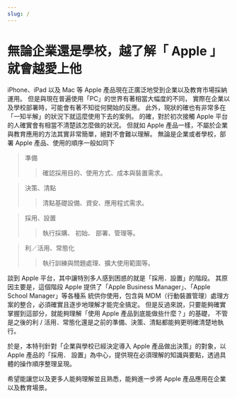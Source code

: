 ```yaml
---
slug: /
---
```


# 無論企業還是學校，越了解「 Apple 」 就會越愛上他

iPhone、iPad 以及 Mac 等 Apple 產品現在正廣泛地受到企業以及教育市場採納運用。
但是與現在普遍使用「PC」的世界有著相當大幅度的不同，
實際在企業以及學校部署時，可能會有著不知從何開始的反應。
此外，現狀的確也有非常多在「一知半解」的狀況下就這麼使用下去的案例。
的確，對於初次接觸 Apple 平台的人確實會有相當不清楚該怎麼做的狀況。
但就如 Apple 產品一樣，不屬於企業與教育應用的方法其實非常簡單，絕對不會難以理解。
無論是企業或者學校，部署 Apple 產品、使用的順序一般如同下

>準備
>>確認採用目的、使用方式、成本與裝置需求。

>決策、清點
>>清點基礎設備、資安、應用程式需求。

>採用、設置
>>執行採購、 初始、 部署、管理等。

>利／活用、常態化
>>執行訓練與問題處理、擴大使用範圍等。

談到 Apple 平台，其中讓特別多人感到困惑的就是「採用．設置」的階段。
其原因主要是，這個階段 Apple 提供了「Apple Business Manager」、「Apple School Manager」等各種系
統供你使用，包含與 MDM（行動裝置管理）處理方案的整合，必須確實且逐步地理解才能完全搞定。
但是反過來說，只要能夠確實掌握到這部分，就能夠理解「使用 Apple 產品到底能做些什麼？」的基礎，
不管是之後的利 / 活用．常態化還是之前的準備、決策、清點都能夠更明確清楚地執行。

於是，本特刊針對「企業與學校已經決定導入 Apple 產品做出決策」的對象，以 Apple 產品的「採用．
設置」為中心，提供現在必須理解的知識與要點，透過具體的操作順序整理呈現。

希望能讓您以及更多人能夠理解並且熟悉，能夠進一步將 Apple 產品應用在企業以及教育場景。